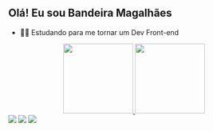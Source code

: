 ## Olá! Eu sou Bandeira Magalhães

- 🧑‍💻 Estudando para me tornar um Dev Front-end

<div align="center">
  <a href="https://github.com/bandeiramagalhaes">
  <img height="140em" src="https://github-readme-stats.vercel.app/api?username=bandeiramagalhaes&show_icons=true&theme=algolia&include_all_commits=true&count_private=true"/>
  <img height="140em" src="https://github-readme-stats.vercel.app/api/top-langs/?username=bandeiramagalhaes&layout=compact&langs_count=7&theme=algolia"/>
</div>
<div>
   <a href="https://www.instagram.com/bandeiramagalhaesnt" target="_blank"><img src="https://img.shields.io/badge/-Instagram-%23E4405F?style=for-the-badge&logo=instagram&logoColor=white" target="_blank"></a>  
  <a href = "mailto:bandeiramagalhaesoficial@gmail.com"><img src="https://img.shields.io/badge/-Gmail-%23333?style=for-the-badge&logo=gmail&logoColor=white" target="_blank"></a>
  <a href="https://www.linkedin.com/in/bandeira-magalh%C3%A3es/" target="_blank"><img src="https://img.shields.io/badge/-LinkedIn-%230077B5?style=for-the-badge&logo=linkedin&logoColor=white" target="_blank"></a> 
</div>
